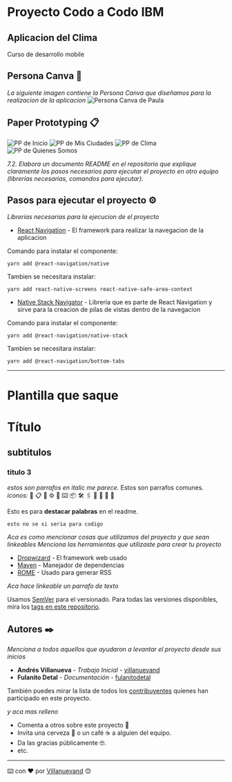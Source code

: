 # Proyecto Codo a Codo IBM
## Aplicacion del Clima
Curso de desarrollo mobile

## Persona Canva 📌
_La siguiente imagen contiene la Persona Canva que diseñamos para la realizacion de la aplicacion_
![Persona Canva de Paula](https://github.com/FerG0373/Proyecto_Codo_a_Codo_IBM/blob/main/assets/img/readme/personaCanvaPaula.png)

## Paper Prototyping 📋

![PP de Inicio](https://github.com/FerG0373/Proyecto_Codo_a_Codo_IBM/blob/main/assets/img/readme/inicio.png)
![PP de Mis Ciudades](https://github.com/FerG0373/Proyecto_Codo_a_Codo_IBM/blob/main/assets/img/readme/misCiudades.png)
![PP de Clima](https://github.com/FerG0373/Proyecto_Codo_a_Codo_IBM/blob/main/assets/img/readme/Clima.png)
![PP de Quienes Somos](https://github.com/FerG0373/Proyecto_Codo_a_Codo_IBM/blob/main/assets/img/readme/quienesSomos.png)

_7.2. Elabora un documento README en el repositorio que explique claramente los pasos necesarios para ejecutar el proyecto en otro equipo (librerías necesarias, comandos para
ejecutar)._

## Pasos para ejecutar el proyecto ⚙️

_Librerias necesarias para la ejecucion de el proyecto_

* [React Navigation](https://reactnavigation.org/docs/getting-started/) - El framework para realizar la navegacion de la aplicacion

Comando para instalar el componente:
```
yarn add @react-navigation/native
```
Tambien se necesitara instalar:
```
yarn add react-native-screens react-native-safe-area-context
```

* [Native Stack Navigator](https://reactnavigation.org/docs/hello-react-navigation/) - Libreria que es parte de React Navigation y sirve para la creacion de pilas de vistas dentro de la navegacion

Comando para instalar el componente:
```
yarn add @react-navigation/native-stack
```
Tambien se necesitara instalar:
```
yarn add @react-navigation/bottom-tabs
```
--------------------------------------
# Plantilla que saque

# Título
## subtitulos
### titulo 3

_estos son parrafos en italic me parece._
Estos son parrafos comunes.
_iconos:_ 🚀 📋 🔧 ⚙️ 🔩 ⌨️ 📦 🛠️ 🖇️ 📖 📌 📄 🎁

Esto es para **destacar palabras** en el readme.

```
esto no se si seria para codigo
```
 
_Aca es como mencionar cosas que utilizamos del proyecto y que sean linkeables_
_Menciona las herramientas que utilizaste para crear tu proyecto_

* [Dropwizard](http://www.dropwizard.io/1.0.2/docs/) - El framework web usado
* [Maven](https://maven.apache.org/) - Manejador de dependencias
* [ROME](https://rometools.github.io/rome/) - Usado para generar RSS

 _Aca hace linkeable un parrafo de texto_

Usamos [SemVer](http://semver.org/) para el versionado. Para todas las versiones disponibles, mira los [tags en este repositorio](https://github.com/tu/proyecto/tags).

## Autores ✒️

_Menciona a todos aquellos que ayudaron a levantar el proyecto desde sus inicios_

* **Andrés Villanueva** - *Trabajo Inicial* - [villanuevand](https://github.com/villanuevand)
* **Fulanito Detal** - *Documentación* - [fulanitodetal](#fulanito-de-tal)

También puedes mirar la lista de todos los [contribuyentes](https://github.com/your/project/contributors) quíenes han participado en este proyecto. 

 _y aca mas relleno_

* Comenta a otros sobre este proyecto 📢
* Invita una cerveza 🍺 o un café ☕ a alguien del equipo. 
* Da las gracias públicamente 🤓.
* etc.

---
⌨️ con ❤️ por [Villanuevand](https://github.com/Villanuevand) 😊
